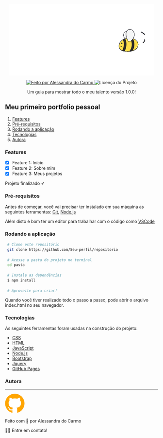 <p align="center">
  <img alt="Imagem do Projeto" src="./assets/img/abelha.gif" align="center">
</p>

<p align="center">
  <a href="https://github.com/alessandrizes">
    <img alt="Feito por Alessandra do Carmo" src="https://img.shields.io/badge/FEITO%20POR-ALESSANDRA%20DO%20CARMO-yellow">
  </a>
  <img alt="Licença do Projeto" src="https://img.shields.io/badge/LICENSE-MIT-yellow"/>
</p>

<p align="center">Um guia para mostrar todo o meu talento versão 1.0.0!</p>

## Meu primeiro portfolio pessoal
1. [Features](#features)
2. [Pré-requisitos](pre-requisitos)
3. [Rodando a aplicação](rodando-aplicacao)
4. [Tecnologias](tecnologias)
5. [Autora](autora)


### Features<a id="features"></a>
- [x] Feature 1: Início
- [x] Feature 2: Sobre mim
- [x] Feature 3: Meus projetos
<p>Projeto finalizado ✔</p>

### Pré-requisitos<a id="pre-requisitos"></a>
Antes de começar, você vai precisar ter instalado em sua máquina as seguintes ferramentas:
 [Git](https://git-scm.com/),
 [Node.js](https://nodejs.org/pt-br/)
 
 Além disto é bom ter um editor para trabalhar com o código como [VSCode](https://code.visualstudio.com/)
 
### Rodando a aplicação<a id="rodando-aplicacao"></a>
````bash 
 # Clone este repositório
 git clone https://github.com/Seu-perfil/repositorio
 
 # Acesse a pasta do projeto no terminal
 cd pasta
 
 # Instale as dependências
 $ npm install
 
 # Aproveite para criar!
 ````
<p> Quando você tiver realizado todo o passo a passo, pode abrir o arquivo index.html no seu navegador.</p>

### Tecnologias<a id="tecnologias"></a>
 As seguintes ferramentas foram usadas na construção do projeto:
 
  - [CSS](https://developer.mozilla.org/pt-BR/docs/Web/CSS) 
  - [HTML](https://developer.mozilla.org/pt-BR/docs/Web/HTML)
  - [JavaScript](https://developer.mozilla.org/pt-BR/docs/Web/JavaScript)
  - [Node.js](https://nodejs.org/pt-br/)
  - [Bootstrap](https://getbootstrap.com/) 
  - [Jquery](https://jquery.com/) 
  - [GitHub Pages](https://pages.github.com/)

### Autora<a id="autora"> </a>
---
<a href="https://github.com/alessandrizes" style="text-decoration: none;">
  <img style="border-radius: 50%;" src="./assets/img/logo-github.png"/>
  <p>Feito com 💛 por Alessandra do Carmo</p>
  <p>👋🏾 Entre em contato!</p>
</a> 

